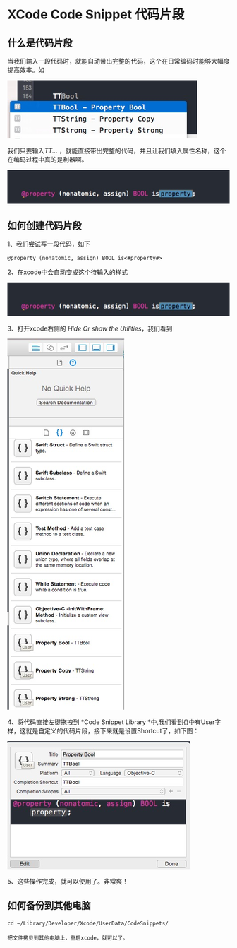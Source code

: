 # XCode Code Snippet 代码片段

## 什么是代码片段

当我们输入一段代码时，就能自动带出完整的代码，这个在日常编码时能够大幅度提高效率。如

![Mou icon](../Images/24.png)

我们只要输入*TT...* ，就能直接带出完整的代码，并且让我们填入属性名称，这个在编码过程中真的是利器啊。

![Mou icon](../Images/25.png)



## 如何创建代码片段

1、我们尝试写一段代码，如下

	@property (nonatomic, assign) BOOL is<#property#>
	
2、在xcode中会自动变成这个待输入的样式

![Mou icon](../Images/25.png)

3、打开xcode右侧的 *Hide Or show the Utilities*，我们看到

![Mou icon](../Images/26.png)

4、将代码直接左键拖拽到 *Code Snippet Library *中,我们看到{}中有User字样，这就是自定义的代码片段，接下来就是设置Shortcut了，如下图：

![Mou icon](../Images/27.png)

5、这些操作完成，就可以使用了。非常爽！


## 如何备份到其他电脑

	cd ~/Library/Developer/Xcode/UserData/CodeSnippets/
	
	把文件拷贝到其他电脑上，重启xcode，就可以了。

